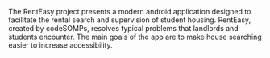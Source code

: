 ​The RentEasy project presents a modern android application designed to facilitate the rental search and supervision of student housing. RentEasy, created by codeSOMPs, resolves typical problems that landlords and students encounter. The main goals of the app are to make house searching easier to increase accessibility.
